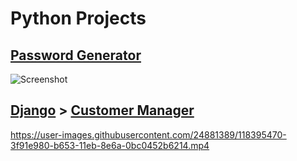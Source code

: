 # Python Projects

## [Password Generator](/password_generator.py)
![Screenshot](/Screenshots/password_generator.gif)


## [Django](Django%20Apps) > [Customer Manager](/Django%20Apps/Customer_Manage)

https://user-images.githubusercontent.com/24881389/118395470-3f91e980-b653-11eb-8e6a-0bc0452b6214.mp4

